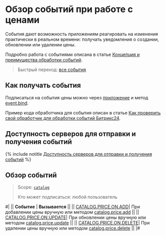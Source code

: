 # Обзор событий при работе с ценами

События дают возможность приложениям реагировать на изменения практически в реальном времени: получать уведомления о создании, обновлении или удалении цены.

Подробно работа с событиями описана в статье [Концепция и преимущества обработки событий](../../../events/index.md).

> Быстрый переход: [все события](#all-events)

## Как получать события

Подписаться на события цены можно через [приложение](./../../../app-installation/index.md) и метод [event.bind](./../../../events/event-bind.md).

Пример кода обработчика для события описан в статье [Как проверить свой обработчик для обработки событий Битрикс24](../../../events/test-handler.md).

## Доступность серверов для отправки и получения событий

{% include notitle [Доступность серверов для отправки и получения событий](../../../../_includes/events-index.md) %}

## Обзор событий

> Scope: [`catalog`](../../../scopes/permissions.md)
>
> Кто может подписаться: любой пользователь

#|
|| **Событие** | **Вызывается** ||
|| [CATALOG.PRICE.ON.ADD](catalog-price-on-add.md)| При добавлении цены вручную или методом [catalog.price.add](../catalog-price-add.md) ||
|| [CATALOG.PRICE.ON.UPDATE](catalog-price-on-update.md)| При обновлении цены вручную или методом [catalog.price.update](../catalog-price-update.md) ||
|| [CATALOG.PRICE.ON.DELETE](catalog-price-on-delete.md)| При удалении цены вручную или методом [catalog.price.delete](../catalog-price-delete.md) ||
|#